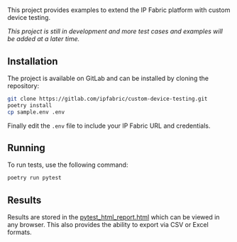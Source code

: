 #  

This project provides examples to extend the IP Fabric platform with custom device testing.

*This project is still in development and more test cases and examples will be added at a later time.*

## Installation

The project is available on GitLab and can be installed by cloning the repository:

```bash
git clone https://gitlab.com/ipfabric/custom-device-testing.git
poetry install
cp sample.env .env
```

Finally edit the `.env` file to include your IP Fabric URL and credentials.

## Running

To run tests, use the following command:

```bash
poetry run pytest
```

## Results

Results are stored in the [pytest_html_report.html](pytest_html_report.html) which can be viewed in any browser.  This also provides the ability to export via CSV or Excel formats.
